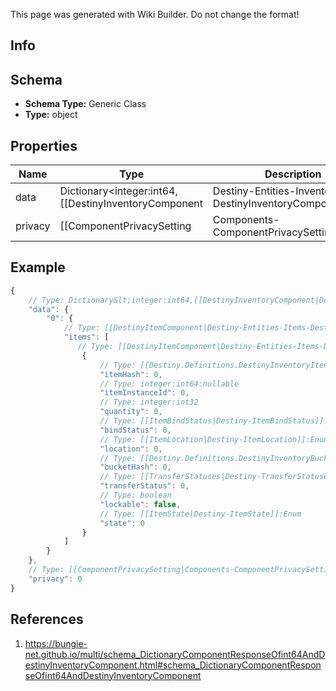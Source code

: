 <span class="wiki-builder">This page was generated with Wiki Builder. Do not change the format!</span>

## Info

## Schema
* **Schema Type:** Generic Class
* **Type:** object

## Properties
Name | Type | Description
---- | ---- | -----------
data | Dictionary&lt;integer:int64,[[DestinyInventoryComponent|Destiny-Entities-Inventory-DestinyInventoryComponent]]&gt; | 
privacy | [[ComponentPrivacySetting|Components-ComponentPrivacySetting]]:Enum | 

## Example
```javascript
{
    // Type: Dictionary&lt;integer:int64,[[DestinyInventoryComponent|Destiny-Entities-Inventory-DestinyInventoryComponent]]&gt;
    "data": {
        "0": {
            // Type: [[DestinyItemComponent|Destiny-Entities-Items-DestinyItemComponent]][]
            "items": [
               // Type: [[DestinyItemComponent|Destiny-Entities-Items-DestinyItemComponent]]
                {
                    // Type: [[Destiny.Definitions.DestinyInventoryItemDefinition|Destiny-Definitions-DestinyInventoryItemDefinition]]:integer:uint32
                    "itemHash": 0,
                    // Type: integer:int64:nullable
                    "itemInstanceId": 0,
                    // Type: integer:int32
                    "quantity": 0,
                    // Type: [[ItemBindStatus|Destiny-ItemBindStatus]]:Enum
                    "bindStatus": 0,
                    // Type: [[ItemLocation|Destiny-ItemLocation]]:Enum
                    "location": 0,
                    // Type: [[Destiny.Definitions.DestinyInventoryBucketDefinition|Destiny-Definitions-DestinyInventoryBucketDefinition]]:integer:uint32
                    "bucketHash": 0,
                    // Type: [[TransferStatuses|Destiny-TransferStatuses]]:Enum
                    "transferStatus": 0,
                    // Type: boolean
                    "lockable": false,
                    // Type: [[ItemState|Destiny-ItemState]]:Enum
                    "state": 0
                }
            ]
        }
    },
    // Type: [[ComponentPrivacySetting|Components-ComponentPrivacySetting]]:Enum
    "privacy": 0
}

```

## References
1. https://bungie-net.github.io/multi/schema_DictionaryComponentResponseOfint64AndDestinyInventoryComponent.html#schema_DictionaryComponentResponseOfint64AndDestinyInventoryComponent
